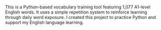 This is a Python-based vocabulary training tool featuring 1,077 A1-level English words.
It uses a simple repetition system to reinforce learning through daily word exposure.
I created this project to practice Python and support my English language learning.

